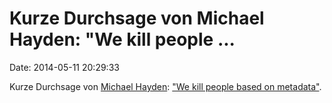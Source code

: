 Kurze Durchsage von Michael Hayden: \"We kill people \...
=========================================================

Date: 2014-05-11 20:29:33

Kurze Durchsage von [Michael
Hayden](http://en.wikipedia.org/wiki/Michael_Hayden_%28general%29):
[\"We kill people based on
metadata\"](http://www.nybooks.com/blogs/nyrblog/2014/may/10/we-kill-people-based-metadata/).
